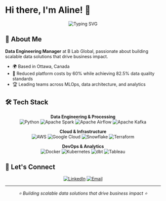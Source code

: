 # Hi there, I'm Aline! 👋

<div align="center">
  <img src="https://readme-typing-svg.herokuapp.com?font=Fira+Code&pause=1000&color=2E9EF7&center=true&vCenter=true&width=435&lines=Data+Engineering+Manager;Building+Scalable+Data+Platforms;MLOps+%26+Analytics+Expert" alt="Typing SVG" />
</div>

## 🚀 About Me

**Data Engineering Manager** at B Lab Global, passionate about building scalable data solutions that drive business impact.

- 🌍 Based in Ottawa, Canada
- 🎯 Reduced platform costs by 60% while achieving 82.5% data quality standards
- 🏆 Leading teams across MLOps, data architecture, and analytics

## 🛠️ Tech Stack

<div align="center">

**Data Engineering & Processing**  
![Python](https://img.shields.io/badge/Python-3776AB?style=for-the-badge&logo=python&logoColor=white)
![Apache Spark](https://img.shields.io/badge/Apache_Spark-E25A1C?style=for-the-badge&logo=apache-spark&logoColor=white)
![Apache Airflow](https://img.shields.io/badge/Apache_Airflow-017CEE?style=for-the-badge&logo=apache-airflow&logoColor=white)
![Apache Kafka](https://img.shields.io/badge/Apache_Kafka-231F20?style=for-the-badge&logo=apache-kafka&logoColor=white)

**Cloud & Infrastructure**  
![AWS](https://img.shields.io/badge/AWS-FF9900?style=for-the-badge&logo=amazonaws&logoColor=white)
![Google Cloud](https://img.shields.io/badge/Google_Cloud-4285F4?style=for-the-badge&logo=google-cloud&logoColor=white)
![Snowflake](https://img.shields.io/badge/Snowflake-29B5E8?style=for-the-badge&logo=snowflake&logoColor=white)
![Terraform](https://img.shields.io/badge/Terraform-623CE4?style=for-the-badge&logo=terraform&logoColor=white)

**DevOps & Analytics**  
![Docker](https://img.shields.io/badge/Docker-2496ED?style=for-the-badge&logo=docker&logoColor=white)
![Kubernetes](https://img.shields.io/badge/Kubernetes-326CE5?style=for-the-badge&logo=kubernetes&logoColor=white)
![dbt](https://img.shields.io/badge/dbt-FF694B?style=for-the-badge&logo=dbt&logoColor=white)
![Tableau](https://img.shields.io/badge/Tableau-E97627?style=for-the-badge&logo=tableau&logoColor=white)

</div>

## 🤝 Let's Connect

<div align="center">

[![LinkedIn](https://img.shields.io/badge/LinkedIn-0077B5?style=for-the-badge&logo=linkedin&logoColor=white)](https://linkedin.com/in/alinerguio)
[![Email](https://img.shields.io/badge/Email-D14836?style=for-the-badge&logo=gmail&logoColor=white)](mailto:alinerguio@gmail.com)

---

<i>⭐ Building scalable data solutions that drive business impact ⭐</i>

</div>
